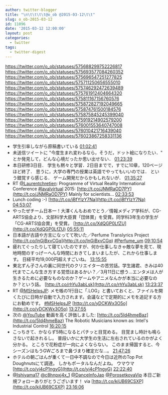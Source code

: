 ```yaml
---
author: twitter-blogger
title: "\n\t\t\t\t@o_ob @2015-03-12\t\t"
slug: o_ob-2015-03-12
id: 11096
date: '2015-03-12 12:00:00'
layout: post
categories:
  - twitter
tags:
  - twitter-digest
---
```


https://twitter.com/o_ob/statuses/575688299752226817 https://twitter.com/o_ob/statuses/575693577084260352 https://twitter.com/o_ob/statuses/575696547251277825 https://twitter.com/o_ob/statuses/575711250656555010 https://twitter.com/o_ob/statuses/575746292472639489 https://twitter.com/o_ob/statuses/575761912404664320 https://twitter.com/o_ob/statuses/575811167156760576 https://twitter.com/o_ob/statuses/575872827192049665 https://twitter.com/o_ob/statuses/575874761500184576 https://twitter.com/o_ob/statuses/575875845245399040 https://twitter.com/o_ob/statuses/575919214902579200 https://twitter.com/o_ob/statuses/576001553640747008 https://twitter.com/o_ob/statuses/576010421716439040 https://twitter.com/o_ob/statuses/576023867258331136  

*   学生引率しながら原稿書いている [01:02:41](https://twitter.com/o_ob/statuses/575688299752226817)
*   未送信ツイートに "今度生まれ変わるなら，そうだ，ドット絵になりたい．" とか発見して，どんな心境だったか思い出せない． [01:23:39](https://twitter.com/o_ob/statuses/575693577084260352)
*   本日研修3日目． 学生も黙々と学習．2日目までで，すでに10章，120ページほど終了． 思うに，大学の専門の授業は英語でやってもいいのでは． という錯覚すら感じる． ゲーム開発だからかもしれないが． [01:35:27](https://twitter.com/o_ob/statuses/575696547251277825)
*   RT [@Laurentchretien](https://twitter.com/Laurentchretien): Programme of Virtual Reality International Conference [#lavalvirtual](https://twitter.com/search?q=%23lavalvirtual&src=hash) 2015: [http://t.co/JNMRaOD7PY](http://t.co/JNMRaOD7PY) Mainly for scientists… [02:33:53](https://twitter.com/o_ob/statuses/575711250656555010)
*   Lunch coding :-) [http://t.co/jBfYIzY7Na](http://t.co/jBfYIzY7Na) [04:53:07](https://twitter.com/o_ob/statuses/575746292472639489)
*   やったぜチーム日本一！大澤くんもおめでとう／情報メディア学科が、CG-ARTS協会より、文部科学大臣賞「団体賞」を受賞。同学科3年生の学生が「CG-ARTS協会賞」を受賞。 [http://t.co/XdQGP0LfZU](http://t.co/XdQGP0LfZU) [05:55:11](https://twitter.com/o_ob/statuses/575761912404664320)
*   日本語が古語や方言になってて吹いた／Perfume Translyrics Project [http://t.co/InGjBxvCGq](http://t.co/InGjBxvCGq) [#Perfume_um](https://twitter.com/search?q=%23Perfume_um&src=hash) [09:10:54](https://twitter.com/o_ob/statuses/575811167156760576)
*   疲れてぐったりして寝ていたのですが、何か仕事しなきゃ敵な夢を見て、現地時間のすっげーへんな時間におきてしまいましたが、これから仕事します。 日経平均19,000円超えすごいね。 [13:15:55](https://twitter.com/o_ob/statuses/575872827192049665)
*   東北ずん子さんの裏に同世代のクリエイターの苦労話。学生諸君、きみは40代までこんな生き方する覚悟はあるかい？／3月11日に想う…エンタメは人が生きるために必要なものなのか？ゲームやアニメなんかが本当に必要なのか？という話。 [http://t.co/rhYu3abLsk](http://t.co/rhYu3abLsk) [13:23:37](https://twitter.com/o_ob/statuses/575874761500184576)
*   RT [@MSHelpsJP](https://twitter.com/MSHelpsJP): メモ帳の1行目に「.LOG」と書いておくと、ファイルを開くたびに日時が自動で入力されます。会議などで定期的にメモを追記する方にお勧めです。 [#MSHelpsJP](https://twitter.com/search?q=%23MSHelpsJP&src=hash) [http://t.co/yDCKWx3O5o](http://t.co/yDCKWx3O5o) [13:27:55](https://twitter.com/o_ob/statuses/575875845245399040)
*   次の [@YouTube](https://twitter.com/YouTube) 動画を高く評価しました: [http://t.co/5Id4hmeBaz](http://t.co/5Id4hmeBaz) The Robotic Musicians known as: Intel's Industrial Control [16:20:15](https://twitter.com/o_ob/statuses/575919214902579200)
*   こっちきて、かならず5時になるとパチッと目覚める。 目覚まし時計も鳴らさないで起きれるし。 普段いかに大学生の生活に左右されているのかがよく分かる。 ところで花粉症が一向によくならない。 このまま帰国すると、今シーズンはもうGWごろまで鼻づまり確定だな…。 [21:47:26](https://twitter.com/o_ob/statuses/576001553640747008)
*   ホテルの朝ごはんが重くて一日中不調なので今日は近所のTop Pot Doughnutsにて調達。 しかもポータルなんだよね。 ウマウマ [http://t.co/yi4cP1ngyG](http://t.co/yi4cP1ngyG) [22:22:40](https://twitter.com/o_ob/statuses/576010421716439040)
*   [@Ishiyama17](https://twitter.com/Ishiyama17) [@c8hnpxj4x_1](https://twitter.com/c8hnpxj4x_1) [@DanceInfoJap](https://twitter.com/DanceInfoJap) [@PorosetkovaVip](https://twitter.com/PorosetkovaVip) 本日ご新規フォローありがとうございます！ via [http://t.co/kiUB69CSXP](http://t.co/kiUB69CSXP) [23:16:06](https://twitter.com/o_ob/statuses/576023867258331136)